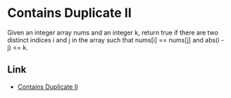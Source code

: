 # Contains Duplicate II

Given an integer array nums and an integer k, return true if there are two distinct indices i and j in the array such that nums[i] == nums[j] and abs(i - j) <= k.

## Link

- [Contains Duplicate II](https://leetcode.com/problems/contains-duplicate-ii/)